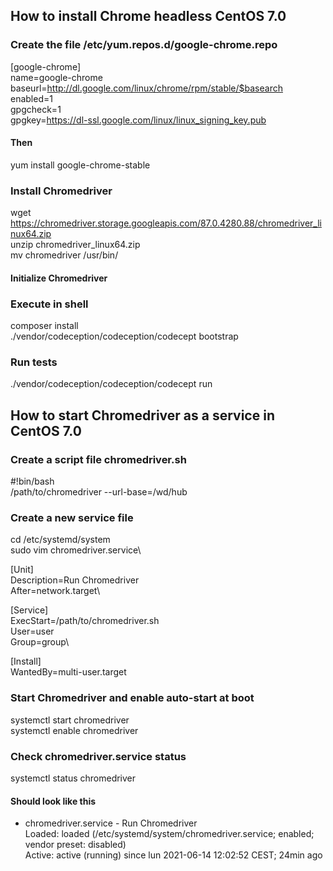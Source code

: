 ## How to install Chrome headless CentOS 7.0 
### Create the file /etc/yum.repos.d/google-chrome.repo
[google-chrome]\
name=google-chrome\
baseurl=http://dl.google.com/linux/chrome/rpm/stable/$basearch \
enabled=1\
gpgcheck=1\
gpgkey=https://dl-ssl.google.com/linux/linux_signing_key.pub

#### Then
yum install google-chrome-stable

### Install Chromedriver
wget https://chromedriver.storage.googleapis.com/87.0.4280.88/chromedriver_linux64.zip \
unzip chromedriver_linux64.zip\
mv chromedriver /usr/bin/

#### Initialize Chromedriver

### Execute in shell
composer install\
./vendor/codeception/codeception/codecept bootstrap

### Run tests
./vendor/codeception/codeception/codecept run

## How to start Chromedriver as a service in CentOS 7.0
### Create a script file chromedriver.sh
\#!bin/bash\
/path/to/chromedriver --url-base=/wd/hub

### Create a new service file
cd /etc/systemd/system\
sudo vim chromedriver.service\

[Unit]\
Description=Run Chromedriver\
After=network.target\

[Service]\
ExecStart=/path/to/chromedriver.sh\
User=user\
Group=group\

[Install]\
WantedBy=multi-user.target

### Start Chromedriver and enable auto-start at boot
systemctl start chromedriver\
systemctl enable chromedriver

### Check chromedriver.service status
systemctl status chromedriver

#### Should look like this
- chromedriver.service - Run Chromedriver\
	Loaded: loaded (/etc/systemd/system/chromedriver.service; enabled; vendor preset: disabled)\
	Active: active (running) since lun 2021-06-14 12:02:52 CEST; 24min ago











